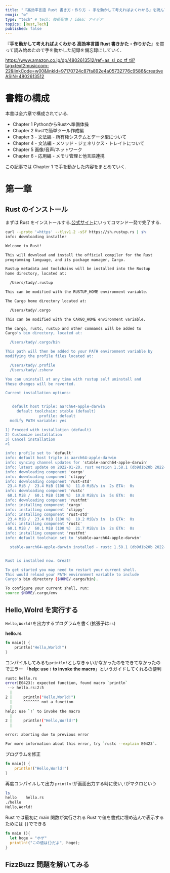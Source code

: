 ```yaml
---
title: "『高効率言語 Rust 書き方・作り方 - 手を動かして考えればよくわかる』を読んで学んだこと(第一章)"
emoji: "⚙️"
type: "tech" # tech: 技術記事 / idea: アイデア
topics: [Rust,Tech]
published: false
---
```

『**手を動かして考えればよくわかる 高効率言語 Rust 書きかた・作りかた**』を買って読み始めたので手を動かした記録を備忘録にしていく.

https://www.amazon.co.jp/dp/4802613512/ref=as_sl_pc_tf_til?tag=text2musiccom-22&linkCode=w00&linkId=97170724c87fa892e4a05732776c9586&creativeASIN=4802613512

# 書籍の構成
本書は全六章で構成されている.

* Chapter 1 PythonからRustへ準備体操
* Chapter 2 Rustで簡単ツール作成編
* Chapter 3 - 文法編 - 所有権システムとデータ型について
* Chapter 4 - 文法編 - メソッド・ジェネリクス・トレイトについて
* Chapter 5 画像/音声/ネットワーク
* Chapter 6 - 応用編 - メモリ管理と他言語連携

この記事では Chapter 1 で手を動かした内容をまとめていく.

# 第一章

## Rust のインストール
まずは Rust をインストールする.[公式サイト](https://www.rust-lang.org/ja)にいってコマンド一発で完了する.

```sh
curl --proto '=https' --tlsv1.2 -sSf https://sh.rustup.rs | sh
info: downloading installer

Welcome to Rust!

This will download and install the official compiler for the Rust
programming language, and its package manager, Cargo.

Rustup metadata and toolchains will be installed into the Rustup
home directory, located at:

  /Users/tady/.rustup

This can be modified with the RUSTUP_HOME environment variable.

The Cargo home directory located at:

  /Users/tady/.cargo

This can be modified with the CARGO_HOME environment variable.

The cargo, rustc, rustup and other commands will be added to
Cargo's bin directory, located at:

  /Users/tady/.cargo/bin

This path will then be added to your PATH environment variable by
modifying the profile files located at:

  /Users/tady/.profile
  /Users/tady/.zshenv

You can uninstall at any time with rustup self uninstall and
these changes will be reverted.

Current installation options:


   default host triple: aarch64-apple-darwin
     default toolchain: stable (default)
               profile: default
  modify PATH variable: yes

1) Proceed with installation (default)
2) Customize installation
3) Cancel installation
>1

info: profile set to 'default'
info: default host triple is aarch64-apple-darwin
info: syncing channel updates for 'stable-aarch64-apple-darwin'
info: latest update on 2022-01-20, rust version 1.58.1 (db9d1b20b 2022-01-20)
info: downloading component 'cargo'
info: downloading component 'clippy'
info: downloading component 'rust-std'
 23.4 MiB /  23.4 MiB (100 %)  11.0 MiB/s in  2s ETA:  0s
info: downloading component 'rustc'
 60.1 MiB /  60.1 MiB (100 %)  10.8 MiB/s in  5s ETA:  0s
info: downloading component 'rustfmt'
info: installing component 'cargo'
info: installing component 'clippy'
info: installing component 'rust-std'
 23.4 MiB /  23.4 MiB (100 %)  19.2 MiB/s in  1s ETA:  0s
info: installing component 'rustc'
 60.1 MiB /  60.1 MiB (100 %)  21.7 MiB/s in  2s ETA:  0s
info: installing component 'rustfmt'
info: default toolchain set to 'stable-aarch64-apple-darwin'

  stable-aarch64-apple-darwin installed - rustc 1.58.1 (db9d1b20b 2022-01-20)


Rust is installed now. Great!

To get started you may need to restart your current shell.
This would reload your PATH environment variable to include
Cargo's bin directory ($HOME/.cargo/bin).

To configure your current shell, run:
source $HOME/.cargo/env
```
## Hello,Wolrd を実行する
`Hello,World!`を出力するプログラムを書く(拡張子は`rs`)

**hello.rs**

```rust
fn main() {
    println("Hello,World!")
}
```

コンパイルしてみるも`println!`としなきゃいかなかったのをできてなかったのでエラー
「**help: use `!` to invoke the macro**」というガイドしてくれるの便利

```sh
rustc hello.rs
error[E0423]: expected function, found macro `println`
 --> hello.rs:2:5
  |
2 |     println("Hello,World!")
  |     ^^^^^^^ not a function
  |
help: use `!` to invoke the macro
  |
2 |     println!("Hello,World!")
  |            +

error: aborting due to previous error

For more information about this error, try `rustc --explain E0423`.
```

プログラムを修正

```rust
fn main() {
    println!("Hello,World!")
}
```

再度コンパイルして出力
`println!`が画面出力する時に使い,`!`がマクロという

```sh
ls
hello    hello.rs
./hello
Hello,World!
```

Rust では最初に main 関数が実行される
Rust で値を書式に埋め込んで表示するためには `{}`でできる

```rust
fn main (){
  let hoge = "ホゲ"
  println!("この値は{}だよ", hoge);
}
```

## FizzBuzz 問題を解いてみる
